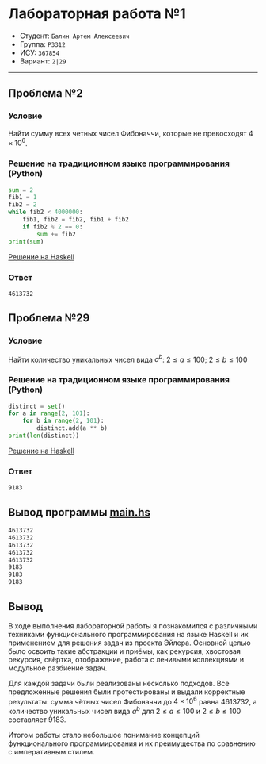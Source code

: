 # Лабораторная работа №1

- Студент: `Балин Артем Алексеевич`
- Группа: `P3312`
- ИСУ: `367854`
- Вариант: `2|29`

---

## Проблема №2

### Условие

Найти сумму всех четных чисел Фибоначчи, которые не превосходят $4 \times 10^6$.

### Решение на традиционном языке программирования (Python)

```python
sum = 2
fib1 = 1
fib2 = 2
while fib2 < 4000000:
    fib1, fib2 = fib2, fib1 + fib2
    if fib2 % 2 == 0:
        sum += fib2
print(sum)
```

[Решение на Haskell](./Fibonacci.hs)

### Ответ

    4613732

## Проблема №29

### Условие

Найти количество уникальных чисел вида $a^b$: $2\leq a \leq100$; $2\leq b \leq100$

### Решение на традиционном языке программирования (Python)

```python
distinct = set()
for a in range(2, 101):
    for b in range(2, 101):
        distinct.add(a ** b)
print(len(distinct))
```

[Решение на Haskell](./Powers.hs)

### Ответ

    9183

## Вывод программы [main.hs](./main.hs)

```bash
4613732
4613732
4613732
4613732
4613732
9183
9183
9183
```

## Вывод

В ходе выполнения лабораторной работы я познакомился с различными техниками функционального программирования на языке Haskell и их применением для решения задач из проекта Эйлера. Основной целью было освоить такие абстракции и приёмы, как рекурсия, хвостовая рекурсия, свёртка, отображение, работа с ленивыми коллекциями и модульное разбиение задач.

Для каждой задачи были реализованы несколько подходов. Все предложенные решения были протестированы и выдали корректные результаты: сумма чётных чисел Фибоначчи до $4 \times 10^6$ равна 4613732, а количество уникальных чисел вида $a^b$ для $2 \leq a \leq 100$ и $2 \leq b \leq 100$ составляет 9183.

Итогом работы стало небольшое понимание концепций функционального программирования и их преимущества по сравнению с императивным стилем.

